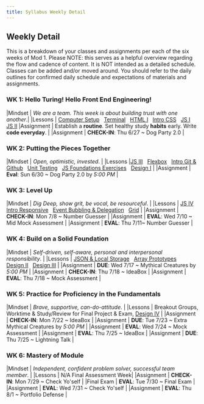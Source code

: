 ```yaml
---
title: Syllabus Weekly Detail
---
```


## Weekly Detail
This is a breakdown of your classes and assignments per each of the six weeks of Mod 1. Please NOTE: this serves as a helpful overview regarding the flow and cadence of content. It is NOT intended as a detailed schedule. Classes can be added and/or moved around. You should refer to the daily outlines for confirmed daily schedule and expectations of materials and assignments.

### WK 1: Hello Turing! Hello Front End Engineering!

|Mindset     | _We are a team. This week is about building trust with one another_.|
|Lessons     | [Computer Setup](http://frontend.turing.edu/lessons/module-1/computer-setup.html) &nbsp; [Terminal](http://frontend.turing.edu/lessons/module-1/getting-around-in-the-terminal.html) &nbsp; [HTML I](http://frontend.turing.edu/lessons/module-1/html-1.html) &nbsp; [Intro CSS](http://frontend.turing.edu/lessons/module-1/css-1.html) &nbsp; [JS I](http://frontend.turing.edu/lessons/module-1/js-1.html) &nbsp; [JS II](http://frontend.turing.edu/lessons/module-1/js-2.html)
|Assignment  | Establish a __routine__. Set healthy study __habits__ early. Write __code everyday__. |
|Assignment  | __CHECK-IN__: Thu 6/27 ~ Dog Party 2.0 |

### WK 2: Putting the Pieces Together

|Mindset     | _Open, optimistic, invested_. |
|Lessons     |[JS III](http://frontend.turing.edu/lessons/module-1/js-3-dom-manipulation.html) &nbsp; [Flexbox](http://frontend.turing.edu/lessons/module-1/introduction-to-flexbox.html) &nbsp; [Intro Git & Github](http://frontend.turing.edu/lessons/module-1/git-and-github.html) &nbsp; [Unit Testing](http://frontend.turing.edu/lessons/module-1/introduction-to-testing-javascript.html) &nbsp; [JS Foundations Exercises](https://github.com/turingschool-examples/javascript-foundations) &nbsp; [Design I](http://frontend.turing.edu/lessons/module-1/design-1.html) |
|Assignment  | __Eval__: Sun 6/30 ~ Dog Party 2.0 by *5:00 PM* |

### WK 3: Level Up

|Mindset     | _Dig Deep, show grit, be vocal, be resourceful_. |
|Lessons     | [JS IV](http://frontend.turing.edu/lessons/module-1/js-4.html) &nbsp; [Intro Responsive](http://frontend.turing.edu/lessons/module-1/intro-responsive.html) &nbsp; [Event Bubbling & Delegation](http://frontend.turing.edu/lessons/module-1/event-bubbling-and-delegation.html) &nbsp; [Grid](http://frontend.turing.edu/lessons/module-1/introduction-to-grid.html) |
|Assignment  | __CHECK-IN__: Mon 7/8 ~ Number Guesser |
|Assignment  | __EVAL__: Wed 7/10 ~ Mid Mock Assessment |
|Assignment  | __EVAL__: Thu 7/11~ Number Guesser |

### WK 4: Build on a Solid Foundation

|Mindset     | _Self-driven, self-aware, personal and interpersonal responsibility_. |
|Lessons     | [JSON & Local Storage](http://frontend.turing.edu/lessons/module-1/json-and-localstorage.html) &nbsp; [Array Prototypes](http://frontend.turing.edu/lessons/module-1/intro-to-array-prototype-methods.html) &nbsp; [Design II](https://github.com/turingschool-examples/mod1-typography-foundations) &nbsp; [Design III](https://github.com/turingschool-examples/mod1-color-theory-foundations/blob/master/readme.md) |
|Assignment  | __DUE__: Wed 7/17 ~ Mythical Creatures by *5:00 PM* |
|Assignment  | __CHECK-IN__:  Thu 7/18 ~ IdeaBox |
|Assignment  | __EVAL__: Thu 7/18 ~ Mock Assessment |

### WK 5: Practice for Proficiency in the Fundamentals

|Mindset     | _Brave, supportive, can-do-attitude_. |
|Lessons     | Breakout Groups, Worktime & Study/Review for Final Project & Exam, [Design IV](https://github.com/turingschool-examples/mod1-gestalt-principals-foundations) |
|Assignment  | __CHECK-IN__:  Mon 7/22 ~ IdeaBox |
|Assignment  | __DUE__: Tue 7/23 ~ Extra Mythical Creatures by *5:00 PM* |
|Assignment  | __EVAL__: Wed 7/24 ~ Mock Assessment |
|Assignment  | __EVAL__: Thu 7/25 ~ IdeaBox |
|Assignment  | __DUE__:  Thu 7/25 ~ Lightning Talk |

### WK 6: Mastery of Module

|Mindset     | _Independent, confident problem solver, successful team member_. |
|Lessons     | N/A Final Assessment Week|
|Assignment  | __CHECK-IN__: Mon 7/29 ~ Check Yo'self |
|Final Exam  | __EVAL__: Tue 7/30 ~ Final Exam |
|Assignment  | __EVAL__: Wed 7/31 ~ Check Yo'self |
|Assignment  | __EVAL__: Thu 8/1 ~ Portfolio Defense |
